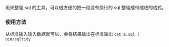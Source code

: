 用来整理 sql 的工具，可以很方便的把一段没有换行的 sql 整理成带缩进的格式。

### 使用方法

从标准输入输入数据就可以，会将结果输出在标准输出
```cat a.sql | bin/sqltidy```
